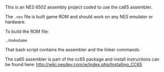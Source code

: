 This is an NES 6502 assembly project coded to use the ca65 assembler.

The `.nes` file is built game ROM and should work on any NES emulator or hardware.

To build the ROM file:

```
./makeGame
```

That bash script contains the assembler and the linker commands.

The ca65 assembler is part of the cc65 package and install instructions can be found here: http://wiki.nesdev.com/w/index.php/Installing_CC65


